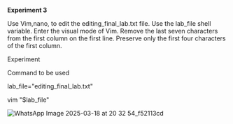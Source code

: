 **Experiment 3**

Use Vim,nano,  to edit the editing_final_lab.txt file. Use the lab_file shell variable. Enter the visual mode of Vim. Remove the last seven characters from the first column on the first line. Preserve only the first four characters of the first column. 


Experiment

Command to be used

lab_file="editing_final_lab.txt"

vim "$lab_file"

![WhatsApp Image 2025-03-18 at 20 32 54_f52113cd](https://github.com/user-attachments/assets/12617ca5-c0ae-4a4e-b738-ac25142825a0)
